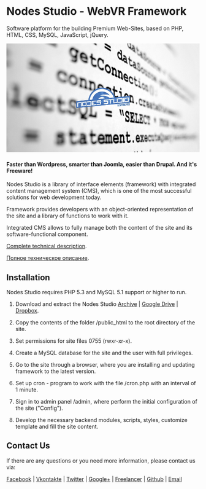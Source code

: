 # Nodes Studio - WebVR Framework

Software platform for the building Premium Web-Sites, based on PHP, HTML, CSS, MySQL, JavaScript, jQuery.

![](https://github.com/restinpc/Nodes-Studio/blob/master/nodes.jpg?raw=true)

#### Faster than Wordpress, smarter than Joomla, easier than Drupal. And it's Freeware!

Nodes Studio is a library of interface elements (framework) with integrated content management system (CMS), which is one of the most successful solutions for web development today.

Framework provides developers with an object-oriented representation of the site and a library of functions to work with it.

Integrated CMS allows to fully manage both the content of the site and its software-functional component.

[Complete technical description][en].

[Полное техническое описание][ru].

## Installation

Nodes Studio requires PHP 5.3 and MySQL 5.1 support or higher to run.

1. Download and extract the Nodes Studio [Archive][download] | [Google Drive][mirror] | [Dropbox][mirror 2].

2. Copy the contents of the folder /public_html to the root directory of the site.

3. Set permissions for site files 0755 (rwxr-xr-x).

4. Create a MySQL database for the site and the user with full privileges.

5. Go to the site through a browser, where you are installing and updating framework to the latest version.

6. Set up cron - program to work with the file /cron.php with an interval of 1 minute.

7. Sign in to admin panel /admin, where perform the initial configuration of the site ("Config").

8. Develop the necessary backend modules, scripts, styles, customize template and fill the site content.

## Contact Us

If there are any questions or you need more information, please contact us via:

[Facebook][fb] | [Vkontakte][vk] | [Twitter][tw] | [Google+][gp] | [Freelancer][fl] | [Github][gh] | [Email][email]

[en]: <http://nodes-studio.com>
[ru]: <http://nodes-tech.ru>
[download]: <http://nodes-studio.com/source/nodes_studio.zip>
[mirror]: <https://drive.google.com/open?id=0B5PrSx06jievRVdHWHZDdUU3UmM>
[mirror 2]: <https://www.dropbox.com/sh/d7z6lkiztlv4ghz/AABGAibKZt4fyr2tPLOoTo8Xa?dl=0>
[vk]: <https://vk.com/nodes_studio>
[fb]: <https://www.facebook.com/nodesstudio/>
[fl]: <https://www.freelancer.com/u/restinpc.html>
[tw]: <https://twitter.com/nodes_studio>
[gp]: <https://plus.google.com/110848129975428000891>
[gh]: <https://github.com/restinpc>
[email]: <mailto:developing@nodes-tech.ru>
